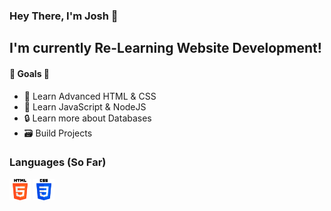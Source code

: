 ### Hey There, I'm Josh 👋



## I'm currently Re-Learning Website Development!

#### **📍 Goals 📍**

- 💎 Learn Advanced HTML & CSS
- 🧥 Learn JavaScript & NodeJS
- 🔒 Learn more about Databases
- 🗃️ Build Projects

### Languages (So Far)
<img src="https://github.com/sum-thing/Joshua/blob/main/icons/html-5(2).png" height="34px"></img>
<img src="https://github.com/sum-thing/Joshua/blob/main/icons/css-3.png" height="34px"></img> 
